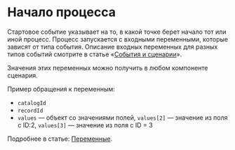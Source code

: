 # Начало процесса

Стартовое событие указывает на то, в какой точке берет начало тот или иной процесс. Процесс запускается с входными переменными, которые зависят от типа события. Описание входных переменных для разных типов событий смотрите в статье «[События и сценарии](../../events/)».

Значения этих переменных можно получить в любом компоненте сценария.

Пример обращения к переменным:

* `catalogId`
* `recordId`
* `values` — объект со значениями полей, `values[2]` — значение из поля с ID:2, `values[3]` — значение из поля с ID = 3

Подробнее в статье: [Переменные](../variables.md).
